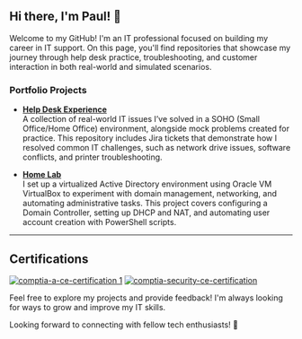 ## Hi there, I'm Paul! 👋

Welcome to my GitHub! I'm an IT professional focused on building my career in IT support. On this page, you'll find repositories that showcase my journey through help desk practice, troubleshooting, and customer interaction in both real-world and simulated scenarios.

### Portfolio Projects

- **[Help Desk Experience](https://github.com/pauljang3/HelpDesk-Experience)**  
  A collection of real-world IT issues I’ve solved in a SOHO (Small Office/Home Office) environment, alongside mock problems created for practice. This repository includes Jira tickets that demonstrate how I resolved common IT challenges, such as network drive issues, software conflicts, and printer troubleshooting.

- **[Home Lab](https://github.com/pauljang3/HomeLab)**  
  I set up a virtualized Active Directory environment using Oracle VM VirtualBox to experiment with domain management, networking, and automating administrative tasks. This project covers configuring a Domain Controller, setting up DHCP and NAT, and automating user account creation with PowerShell scripts.

---
## Certifications
[![comptia-a-ce-certification 1](https://github.com/user-attachments/assets/aad40c41-fb78-4bec-9fac-402304d90e8a)](https://www.credly.com/badges/7ed85242-381b-4336-b556-bb5aec8cf231/public_url)
[![comptia-security-ce-certification](https://github.com/user-attachments/assets/d9f341ee-33ec-4202-a1f5-0cb7bc85d4b8)](https://www.credly.com/badges/54994e8a-e0f9-4757-931d-93ab319698ae/public_url)

Feel free to explore my projects and provide feedback! I'm always looking for ways to grow and improve my IT skills.  

Looking forward to connecting with fellow tech enthusiasts! 🌱


